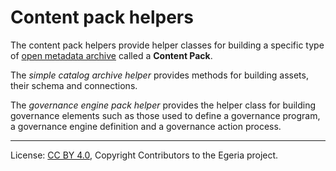 <!-- SPDX-License-Identifier: CC-BY-4.0 -->
<!-- Copyright Contributors to the Egeria project. -->


# Content pack helpers

The content pack helpers provide helper classes for building a specific type of 
[open metadata archive](https://odpi.github.io/egeria-docs/concepts/open-metadata-archive/) 
called a **Content Pack**.

The *simple catalog archive helper* provides methods for building assets, 
their schema and connections.

The *governance engine pack helper* provides the helper class for
building governance elements such as those used to define a governance program, 
a governance engine definition and a governance action process.  

----
License: [CC BY 4.0](https://creativecommons.org/licenses/by/4.0/),
Copyright Contributors to the Egeria project.